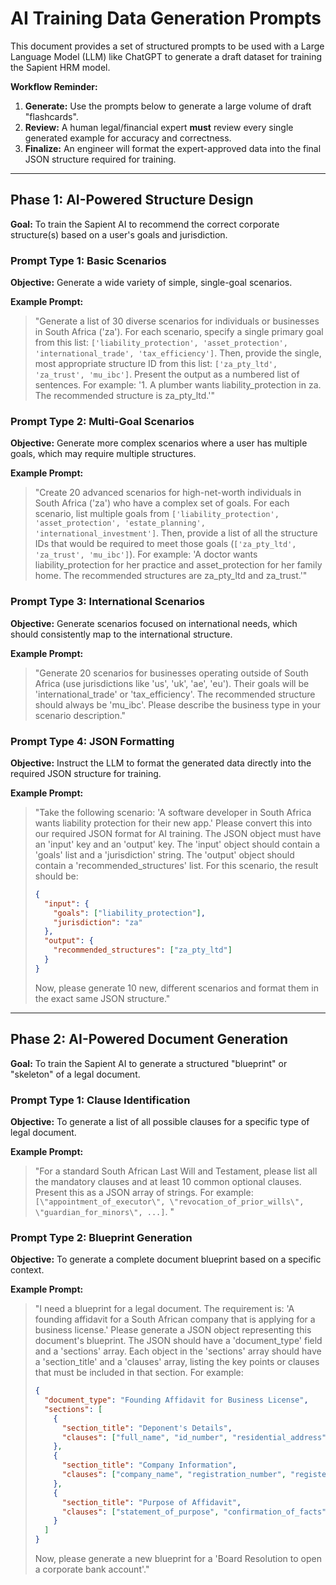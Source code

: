 # AI Training Data Generation Prompts

This document provides a set of structured prompts to be used with a Large Language Model (LLM) like ChatGPT to generate a draft dataset for training the Sapient HRM model.

**Workflow Reminder:**
1.  **Generate:** Use the prompts below to generate a large volume of draft "flashcards".
2.  **Review:** A human legal/financial expert **must** review every single generated example for accuracy and correctness.
3.  **Finalize:** An engineer will format the expert-approved data into the final JSON structure required for training.

---

## Phase 1: AI-Powered Structure Design

**Goal:** To train the Sapient AI to recommend the correct corporate structure(s) based on a user's goals and jurisdiction.

### Prompt Type 1: Basic Scenarios

**Objective:** Generate a wide variety of simple, single-goal scenarios.

**Example Prompt:**
> "Generate a list of 30 diverse scenarios for individuals or businesses in South Africa ('za'). For each scenario, specify a single primary goal from this list: `['liability_protection', 'asset_protection', 'international_trade', 'tax_efficiency']`. Then, provide the single, most appropriate structure ID from this list: `['za_pty_ltd', 'za_trust', 'mu_ibc']`. Present the output as a numbered list of sentences. For example: '1. A plumber wants liability_protection in za. The recommended structure is za_pty_ltd.'"

### Prompt Type 2: Multi-Goal Scenarios

**Objective:** Generate more complex scenarios where a user has multiple goals, which may require multiple structures.

**Example Prompt:**
> "Create 20 advanced scenarios for high-net-worth individuals in South Africa ('za') who have a complex set of goals. For each scenario, list multiple goals from `['liability_protection', 'asset_protection', 'estate_planning', 'international_investment']`. Then, provide a list of all the structure IDs that would be required to meet those goals (`['za_pty_ltd', 'za_trust', 'mu_ibc']`). For example: 'A doctor wants liability_protection for her practice and asset_protection for her family home. The recommended structures are za_pty_ltd and za_trust.'"

### Prompt Type 3: International Scenarios

**Objective:** Generate scenarios focused on international needs, which should consistently map to the international structure.

**Example Prompt:**
> "Generate 20 scenarios for businesses operating outside of South Africa (use jurisdictions like 'us', 'uk', 'ae', 'eu'). Their goals will be 'international_trade' or 'tax_efficiency'. The recommended structure should always be 'mu_ibc'. Please describe the business type in your scenario description."

### Prompt Type 4: JSON Formatting

**Objective:** Instruct the LLM to format the generated data directly into the required JSON structure for training.

**Example Prompt:**
> "Take the following scenario: 'A software developer in South Africa wants liability protection for their new app.' Please convert this into our required JSON format for AI training. The JSON object must have an 'input' key and an 'output' key. The 'input' object should contain a 'goals' list and a 'jurisdiction' string. The 'output' object should contain a 'recommended_structures' list. For this scenario, the result should be:
> ```json
> {
>   "input": {
>     "goals": ["liability_protection"],
>     "jurisdiction": "za"
>   },
>   "output": {
>     "recommended_structures": ["za_pty_ltd"]
>   }
> }
> ```
> Now, please generate 10 new, different scenarios and format them in the exact same JSON structure."

---

## Phase 2: AI-Powered Document Generation

**Goal:** To train the Sapient AI to generate a structured "blueprint" or "skeleton" of a legal document.

### Prompt Type 1: Clause Identification

**Objective:** To generate a list of all possible clauses for a specific type of legal document.

**Example Prompt:**
> "For a standard South African Last Will and Testament, please list all the mandatory clauses and at least 10 common optional clauses. Present this as a JSON array of strings. For example: `[\"appointment_of_executor\", \"revocation_of_prior_wills\", \"guardian_for_minors\", ...]`. "

### Prompt Type 2: Blueprint Generation

**Objective:** To generate a complete document blueprint based on a specific context.

**Example Prompt:**
> "I need a blueprint for a legal document. The requirement is: 'A founding affidavit for a South African company that is applying for a business license.' Please generate a JSON object representing this document's blueprint. The JSON should have a 'document_type' field and a 'sections' array. Each object in the 'sections' array should have a 'section_title' and a 'clauses' array, listing the key points or clauses that must be included in that section. For example:
> ```json
> {
>   "document_type": "Founding Affidavit for Business License",
>   "sections": [
>     {
>       "section_title": "Deponent's Details",
>       "clauses": ["full_name", "id_number", "residential_address", "title_in_company"]
>     },
>     {
>       "section_title": "Company Information",
>       "clauses": ["company_name", "registration_number", "registered_address"]
>     },
>     {
>       "section_title": "Purpose of Affidavit",
>       "clauses": ["statement_of_purpose", "confirmation_of_facts", "list_of_supporting_documents"]
>     }
>   ]
> }
> ```
> Now, please generate a new blueprint for a 'Board Resolution to open a corporate bank account'."
